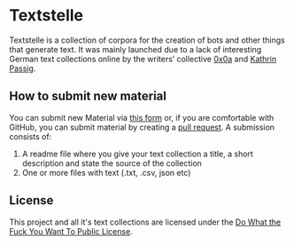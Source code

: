 # Textstelle

Textstelle is a collection of corpora for the creation of bots and other things that generate text. It was mainly launched due to a lack of interesting German text collections online by the writers’ collective [0x0a](http://0x0a.li) and [Kathrin Passig](http://kathrin.passig.de/). 

## How to submit new material

You can submit new Material via [this form](https://www.dropbox.com/request/aiA3o71oUgY5HMT9CLyd) or, if you are comfortable with GitHub, you can submit material by creating a [pull request](https://help.github.com/articles/about-pull-requests/).
A submission consists of:
1. A readme file where you give your text collection a title, a short description and state the source of the collection
2. One or more files with text (.txt, .csv, json etc)

## License

This project and all it's text collections are licensed under the [Do What the Fuck You Want To Public License](https://en.wikipedia.org/wiki/WTFPL). 
